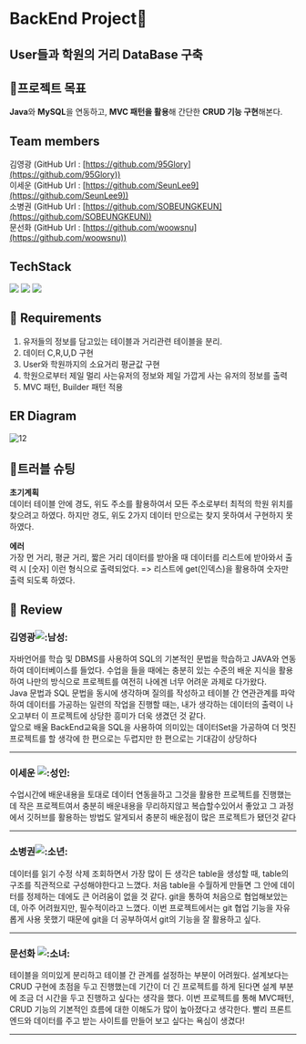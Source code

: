 # BackEnd Project🔨
## User들과 학원의 거리 DataBase 구축
## 🚩프로젝트 목표
**Java**와 **MySQL**을 연동하고, **MVC 패턴을 활용**해 간단한 **CRUD 기능 구현**해본다.
## Team members  
김영광 (GitHub Url : [https://github.com/95Glory](https://github.com/95Glory))  
이세운 (GitHub Url : [https://github.com/SeunLee9](https://github.com/SeunLee9))  
소병권 (GitHub Url : [https://github.com/SOBEUNGKEUN](https://github.com/SOBEUNGKEUN))  
문선화 (GitHub Url : [https://github.com/woowsnu](https://github.com/woowsnu))

## TechStack  
<img src="https://img.shields.io/badge/JAVA-007396?style=for-the-badge&logo=java&logoColor=white](https://img.shields.io/badge/JAVA-007396?style=for-the-badge&logo=java&logoColor=white)"> <img src="https://img.shields.io/badge/mysql-4479A1?style=for-the-badge&logo=mysql&logoColor=white](https://img.shields.io/badge/mysql-4479A1?style=for-the-badge&logo=mysql&logoColor=white"> <img src="https://img.shields.io/badge/github-181717?style=for-the-badge&logo=github&logoColor=white](https://img.shields.io/badge/github-181717?style=for-the-badge&logo=github&logoColor=white">

## 🚩 Requirements  
1. 유저들의 정보를 담고있는 테이블과 거리관련 테이블을 분리.
2. 데이터 C,R,U,D 구현
3. User와 학원까지의 소요거리 평균값 구현
4. 학원으로부터 제일 멀리 사는유저의 정보와 제일 가깝게 사는 유저의 정보를 출력
5. MVC 패턴, Builder 패턴 적용

## ER Diagram  
![12](https://user-images.githubusercontent.com/102494027/168770375-625b30f2-a78a-411a-9ca2-d0460160bebd.JPG)


## 🚩트러블 슈팅
**초기계획**<br>
		데이터 테이블 안에 경도, 위도 주소를 활용하여서 모든 주소로부터 최적의 학원 위치를 찾으려고 하였다. 하지만 경도, 위도 2가지 데이터 만으로는 찾지 못하여서 구현하지 못하였다.

**에러** <br>
	가장 먼 거리, 평균 거리, 짧은 거리 데이터를 받아올 때 데이터를 리스트에 받아와서 출력 시 
	[숫자] 이런 형식으로 출력되었다.
	   => 리스트에 get(인덱스)을 활용하여 숫자만 출력 되도록 하였다.
     
## 🚩 Review 
### 김영광![:남성:](https://a.slack-edge.com/production-standard-emoji-assets/13.0/google-medium/1f468.png)  
자바언어를 학습 및 DBMS를 사용하여 SQL의 기본적인 문법을 학습하고 JAVA와 연동하여 데이터베이스를 들었다. 수업을 들을 때에는 충분히 있는 수준의 배운 지식을 활용하여 나만의 방식으로 프로젝트를 여전히 나에겐 너무 어려운 과제로 다가왔다.  
Java 문법과 SQL 문법을 동시에 생각하며 질의를 작성하고 테이블 간 연관관계를 파악하여 데이터를 가공하는 일련의 작업을 진행할 때는, 내가 생각하는 데이터의 출력이 나오고부터 이 프로젝트에 상당한 흥미가 더욱 생겼던 것 같다.  
앞으로 배울 BackEnd교육을 SQL을 사용하여 의미있는 데이터Set을 가공하여 더 멋진 프로젝트를 할 생각에 한 편으로는 두렵지만 한 편으로는 기대감이 상당하다

---

### 이세운 ![:성인:](https://a.slack-edge.com/production-standard-emoji-assets/13.0/google-medium/1f9d1.png)  
수업시간에 배운내용을 토대로 데이터 연동을하고 그것을 활용한 프로젝트를 진행했는데 작은 프로젝트여서 충분히 배운내용을 무리하지않고 복습할수있어서 좋았고 그 과정에서 깃허브를 활용하는 방법도 알게되서 충분히 배운점이 많은 프로젝트가 됐던것 같다

---
### 소병권![:소년:](https://a.slack-edge.com/production-standard-emoji-assets/13.0/google-medium/1f466.png)  
데이터를 읽기 수정 삭제 조회하면서 가장 많이 든 생각은 table을 생성할 때, table의 구조를 직관적으로 구성해야한다고 느꼈다. 처음 table을 수월하게 만들면 그 안에 데이터를 정제하는 데에도 큰 어려움이 없을 것 같다. git을 통하여 처음으로 협업해보았는데, 아주 어려웠지만, 필수적이라고 느꼈다. 이번 프로젝트에서는 git 협업 기능을 자유롭게 사용 못했기 때문에 git을 더 공부하여서 git의 기능을 잘 활용하고 싶다.

---
### 문선화 ![:소녀:](https://a.slack-edge.com/production-standard-emoji-assets/13.0/google-medium/1f467.png)  
테이블을 의미있게 분리하고 테이블 간 관계를 설정하는 부분이 어려웠다. 설계보다는 CRUD 구현에 초점을 두고 진행했는데 기간이 더 긴 프로젝트를 하게 된다면 설계 부분에 조금 더 시간을 두고 진행하고 싶다는 생각을 했다. 이번 프로젝트를 통해 MVC패턴, CRUD 기능의 기본적인 흐름에 대한 이해도가 많이 높아졌다고 생각한다. 빨리 프론트엔드와 데이터를 주고 받는 사이트를 만들어 보고 싶다는 욕심이 생겼다!

---


